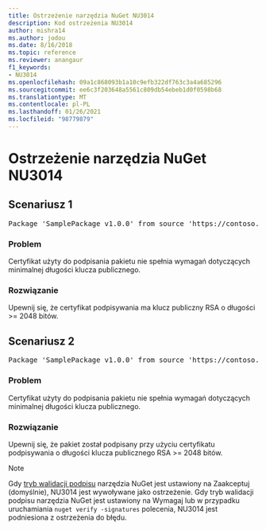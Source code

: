 ```yaml
---
title: Ostrzeżenie narzędzia NuGet NU3014
description: Kod ostrzeżenia NU3014
author: mishra14
ms.author: jodou
ms.date: 8/16/2018
ms.topic: reference
ms.reviewer: anangaur
f1_keywords:
- NU3014
ms.openlocfilehash: 09a1c868093b1a10c9efb322df763c3a4a685296
ms.sourcegitcommit: ee6c3f203648a5561c809db54ebeb1d0f0598b68
ms.translationtype: MT
ms.contentlocale: pl-PL
ms.lasthandoff: 01/26/2021
ms.locfileid: "98779879"
---
```

# <a name="nuget-warning-nu3014"></a>Ostrzeżenie narzędzia NuGet NU3014

## <a name="scenario-1"></a>Scenariusz 1

<pre>Package 'SamplePackage v1.0.0' from source 'https://contoso.com/index.json': The signing certificate does not meet a minimum public key length requirement.</pre>

### <a name="issue"></a>Problem

Certyfikat użyty do podpisania pakietu nie spełnia wymagań dotyczących minimalnej długości klucza publicznego.


### <a name="solution"></a>Rozwiązanie

Upewnij się, że certyfikat podpisywania ma klucz publiczny RSA o długości >= 2048 bitów.



## <a name="scenario-2"></a>Scenariusz 2

<pre>Package 'SamplePackage v1.0.0' from source 'https://contoso.com/index.json': The primary signature's certificate does not meet a minimum public key length requirement.</pre>

### <a name="issue"></a>Problem

Certyfikat użyty do podpisania pakietu nie spełnia wymagań dotyczących minimalnej długości klucza publicznego.


### <a name="solution"></a>Rozwiązanie

Upewnij się, że pakiet został podpisany przy użyciu certyfikatu podpisywania o długości klucza publicznego RSA >= 2048 bitów.


> [!Note]
> Gdy [tryb walidacji podpisu](../../consume-packages/installing-signed-packages.md#configure-package-signature-requirements) narzędzia NuGet jest ustawiony na Zaakceptuj (domyślnie), NU3014 jest wywoływane jako ostrzeżenie. Gdy tryb walidacji podpisu narzędzia NuGet jest ustawiony na Wymagaj lub w przypadku uruchamiania `nuget verify -signatures` polecenia, NU3014 jest podniesiona z ostrzeżenia do błędu. 
